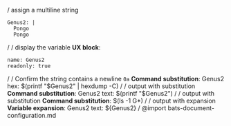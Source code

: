 / assign a multiline string
```vars :(document_vars)
Genus2: |
  Pongo
  Pongo
```
/
/ display the variable
__UX block__:
```ux
name: Genus2
readonly: true
```
/
/ Confirm the string contains a newline `0a`
__Command substitution__:
Genus2 hex: $(printf "$Genus2" | hexdump -C)
/
/ output with substitution
__Command substitution__:
Genus2 text: $(printf "$Genus2")
/
/ output with substitution
__Command substitution__:
$(ls -1 G*)
/
/ output with expansion
__Variable expansion__:
Genus2 text: ${Genus2}
/
@import bats-document-configuration.md